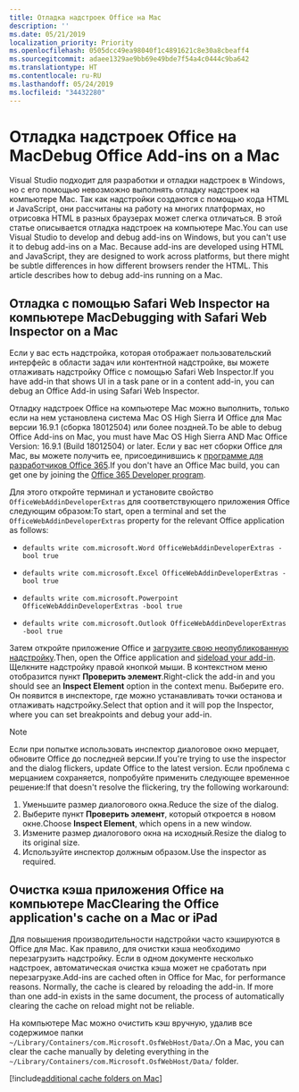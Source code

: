 ```yaml
---
title: Отладка надстроек Office на Mac
description: ''
ms.date: 05/21/2019
localization_priority: Priority
ms.openlocfilehash: 0505dcc49ea98040f1c4891621c8e30a8cbeaff4
ms.sourcegitcommit: adaee1329ae9bb69e49bde7f54a4c0444c9ba642
ms.translationtype: HT
ms.contentlocale: ru-RU
ms.lasthandoff: 05/24/2019
ms.locfileid: "34432280"
---
```

# <a name="debug-office-add-ins-on-a-mac"></a><span data-ttu-id="7610f-102">Отладка надстроек Office на Mac</span><span class="sxs-lookup"><span data-stu-id="7610f-102">Debug Office Add-ins on a Mac</span></span>

<span data-ttu-id="7610f-p101">Visual Studio подходит для разработки и отладки надстроек в Windows, но с его помощью невозможно выполнять отладку надстроек на компьютере Mac. Так как надстройки создаются с помощью кода HTML и JavaScript, они рассчитаны на работу на многих платформах, но отрисовка HTML в разных браузерах может слегка отличаться. В этой статье описывается отладка надстроек на компьютере Mac.</span><span class="sxs-lookup"><span data-stu-id="7610f-p101">You can use Visual Studio to develop and debug add-ins on Windows, but you can't use it to debug add-ins on a Mac. Because add-ins are developed using HTML and JavaScript, they are designed to work across platforms, but there might be subtle differences in how different browsers render the HTML. This article describes how to debug add-ins running on a Mac.</span></span>

## <a name="debugging-with-safari-web-inspector-on-a-mac"></a><span data-ttu-id="7610f-106">Отладка с помощью Safari Web Inspector на компьютере Mac</span><span class="sxs-lookup"><span data-stu-id="7610f-106">Debugging with Safari Web Inspector on a Mac</span></span>

<span data-ttu-id="7610f-107">Если у вас есть надстройка, которая отображает пользовательский интерфейс в области задач или контентной надстройке, вы можете отлаживать надстройку Office с помощью Safari Web Inspector.</span><span class="sxs-lookup"><span data-stu-id="7610f-107">If you have add-in that shows UI in a task pane or in a content add-in, you can debug an Office Add-in using Safari Web Inspector.</span></span>

<span data-ttu-id="7610f-108">Отладку надстроек Office на компьютере Mac можно выполнить, только если на нем установлена система Mac OS High Sierra И Office для Mac версии 16.9.1 (сборка 18012504) или более поздней.</span><span class="sxs-lookup"><span data-stu-id="7610f-108">To be able to debug Office Add-ins on Mac, you must have Mac OS High Sierra AND Mac Office Version: 16.9.1 (Build 18012504) or later.</span></span> <span data-ttu-id="7610f-109">Если у вас нет сборки Office для Mac, вы можете получить ее, присоединившись к [программе для разработчиков Office 365](https://aka.ms/o365devprogram).</span><span class="sxs-lookup"><span data-stu-id="7610f-109">If you don't have an Office Mac build, you can get one by joining the [Office 365 Developer program](https://aka.ms/o365devprogram).</span></span>

<span data-ttu-id="7610f-110">Для этого откройте терминал и установите свойство `OfficeWebAddinDeveloperExtras` для соответствующего приложения Office следующим образом:</span><span class="sxs-lookup"><span data-stu-id="7610f-110">To start, open a terminal and set the `OfficeWebAddinDeveloperExtras` property for the relevant Office application as follows:</span></span>

- `defaults write com.microsoft.Word OfficeWebAddinDeveloperExtras -bool true`

- `defaults write com.microsoft.Excel OfficeWebAddinDeveloperExtras -bool true`

- `defaults write com.microsoft.Powerpoint OfficeWebAddinDeveloperExtras -bool true`

- `defaults write com.microsoft.Outlook OfficeWebAddinDeveloperExtras -bool true`

<span data-ttu-id="7610f-111">Затем откройте приложение Office и [загрузите свою неопубликованную надстройку](sideload-an-office-add-in-on-ipad-and-mac.md).</span><span class="sxs-lookup"><span data-stu-id="7610f-111">Then, open the Office application and [sideload your add-in](sideload-an-office-add-in-on-ipad-and-mac.md).</span></span> <span data-ttu-id="7610f-112">Щелкните надстройку правой кнопкой мыши. В контекстном меню отобразится пункт **Проверить элемент**.</span><span class="sxs-lookup"><span data-stu-id="7610f-112">Right-click the add-in and you should see an **Inspect Element** option in the context menu.</span></span> <span data-ttu-id="7610f-113">Выберите его. Он появится в инспекторе, где можно устанавливать точки останова и отлаживать надстройку.</span><span class="sxs-lookup"><span data-stu-id="7610f-113">Select that option and it will pop the Inspector, where you can set breakpoints and debug your add-in.</span></span>

> [!NOTE]
> <span data-ttu-id="7610f-114">Если при попытке использовать инспектор диалоговое окно мерцает, обновите Office до последней версии.</span><span class="sxs-lookup"><span data-stu-id="7610f-114">If you're trying to use the inspector and the dialog flickers, update Office to the latest version.</span></span> <span data-ttu-id="7610f-115">Если проблема с мерцанием сохраняется, попробуйте применить следующее временное решение:</span><span class="sxs-lookup"><span data-stu-id="7610f-115">If that doesn't resolve the flickering, try the following workaround:</span></span>
> 1. <span data-ttu-id="7610f-116">Уменьшите размер диалогового окна.</span><span class="sxs-lookup"><span data-stu-id="7610f-116">Reduce the size of the dialog.</span></span>
> 2. <span data-ttu-id="7610f-117">Выберите пункт **Проверить элемент**, который откроется в новом окне.</span><span class="sxs-lookup"><span data-stu-id="7610f-117">Choose **Inspect Element**, which opens in a new window.</span></span>
> 3. <span data-ttu-id="7610f-118">Измените размер диалогового окна на исходный.</span><span class="sxs-lookup"><span data-stu-id="7610f-118">Resize the dialog to its original size.</span></span>
> 4. <span data-ttu-id="7610f-119">Используйте инспектор должным образом.</span><span class="sxs-lookup"><span data-stu-id="7610f-119">Use the inspector as required.</span></span>

## <a name="clearing-the-office-applications-cache-on-a-mac"></a><span data-ttu-id="7610f-120">Очистка кэша приложения Office на компьютере Mac</span><span class="sxs-lookup"><span data-stu-id="7610f-120">Clearing the Office application's cache on a Mac or iPad</span></span>

<span data-ttu-id="7610f-p105">Для повышения производительности надстройки часто кэшируются в Office для Mac. Как правило, для очистки кэша необходимо перезагрузить надстройку. Если в одном документе несколько надстроек, автоматическая очистка кэша может не сработать при перезагрузке.</span><span class="sxs-lookup"><span data-stu-id="7610f-p105">Add-ins are cached often in Office for Mac, for performance reasons. Normally, the cache is cleared by reloading the add-in. If  more than one add-in exists in the same document, the process of automatically clearing the cache on reload might not be reliable.</span></span>

<span data-ttu-id="7610f-124">На компьютере Mac можно очистить кэш вручную, удалив все содержимое папки `~/Library/Containers/com.Microsoft.OsfWebHost/Data/`.</span><span class="sxs-lookup"><span data-stu-id="7610f-124">On a Mac, you can clear the cache manually by deleting everything in the `~/Library/Containers/com.Microsoft.OsfWebHost/Data/` folder.</span></span> 

[!include[additional cache folders on Mac](../includes/mac-cache-folders.md)]
